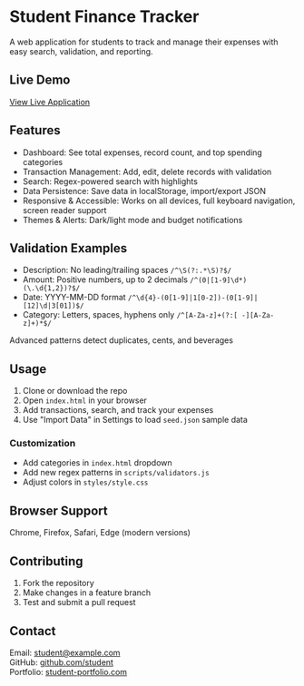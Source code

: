 # Student Finance Tracker

A web application for students to track and manage their expenses with easy search, validation, and reporting.

## Live Demo
[View Live Application](https://yourusername.github.io/BuildingUIsummative/)

## Features

- Dashboard: See total expenses, record count, and top spending categories  
- Transaction Management: Add, edit, delete records with validation  
- Search: Regex-powered search with highlights  
- Data Persistence: Save data in localStorage, import/export JSON  
- Responsive & Accessible: Works on all devices, full keyboard navigation, screen reader support  
- Themes & Alerts: Dark/light mode and budget notifications

## Validation Examples

- Description: No leading/trailing spaces `/^\S(?:.*\S)?$/`  
- Amount: Positive numbers, up to 2 decimals `/^(0|[1-9]\d*)(\.\d{1,2})?$/`  
- Date: YYYY-MM-DD format `/^\d{4}-(0[1-9]|1[0-2])-(0[1-9]|[12]\d|3[01])$/`  
- Category: Letters, spaces, hyphens only `/^[A-Za-z]+(?:[ -][A-Za-z]+)*$/`  

Advanced patterns detect duplicates, cents, and beverages  

## Usage

1. Clone or download the repo  
2. Open `index.html` in your browser  
3. Add transactions, search, and track your expenses  
4. Use "Import Data" in Settings to load `seed.json` sample data  

### Customization

- Add categories in `index.html` dropdown  
- Add new regex patterns in `scripts/validators.js`  
- Adjust colors in `styles/style.css`

## Browser Support
Chrome, Firefox, Safari, Edge (modern versions)

## Contributing
1. Fork the repository  
2. Make changes in a feature branch  
3. Test and submit a pull request  

## Contact
Email: student@example.com  
GitHub: [github.com/student](https://github.com/student)  
Portfolio: [student-portfolio.com](https://student-portfolio.com)
